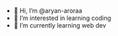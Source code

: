 - 👋 Hi, I’m @aryan-aroraa
- 👀 I’m interested in learning coding
- 🌱 I’m currently learning web dev 

<!---
aryan-aroraa/aryan-aroraa is a ✨ special ✨ repository because its `README.md` (this file) appears on your GitHub profile.
You can click the Preview link to take a look at your changes.
--->
